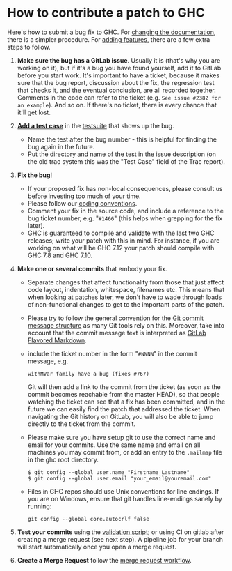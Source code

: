 # How to contribute a patch to GHC


Here's how to submit a bug fix to GHC. For [changing the documentation](working-conventions/documentation-changes), there is a simpler procedure.  For [adding features](working-conventions/adding-features), there are a few extra steps to follow.

1. **Make sure the bug has a GitLab issue**.  Usually it is (that's why you are working on it), but if it's a bug you have found yourself, add it to GitLab before you start work. It's important to have a ticket, because it makes sure that the bug report, discussion about the fix, the regression test that checks it, and the eventual conclusion, are all recorded together.  Comments in the code can refer to the ticket (e.g. `See issue #2382 for an example`). And so on.  If there's no ticket, there is every chance that it'll get lost.

1. **[Add a test case](building/running-tests/adding)** in the [testsuite](building/running-tests) that shows up the bug. 

   - Name the test after the bug number - this is helpful for finding the bug again in the future. 
   - Put the directory and name of the test in the issue description (on the old trac system this was the "Test Case" field of the Trac report).

1. **Fix the bug**! 

   - If your proposed fix has non-local consequences, please consult us before investing too much of your time. 
   - Please follow our [coding conventions](commentary/coding-style). 
   - Comment your fix in the source code, and include a reference to the bug ticket number, e.g. "`#1466`" (this helps when grepping for the fix later). 
   - GHC is guaranteed to compile and validate with the last two GHC releases; write your patch with this in mind. For instance, if you are working on what will be GHC 7.12 your patch should compile with GHC 7.8 and GHC 7.10.

1. **Make one or several commits** that embody your fix. 

   - Separate changes that affect functionality from those that just affect
    code layout, indentation, whitespace, filenames etc.  This means that
    when looking at patches later, we don't have to wade through loads of
    non-functional changes to get to the important parts of the patch. 
   - Please try to follow the general convention for the [Git commit message structure](http://tbaggery.com/2008/04/19/a-note-about-git-commit-messages.html) as many Git tools rely on this. Moreover, take into account that the commit message text is interpreted as [GitLab Flavored Markdown](https://docs.gitlab.com/ee/user/markdown.html). 
   - include the ticket number in the form "`#NNNN`" in the commit message, e.g.

     ```wiki
     withMVar family have a bug (fixes #767)
     ```

     Git will then add a link to the commit from the ticket (as soon as the commit becomes reachable from the master HEAD), so that people watching the ticket can see that a fix has been committed, and in the future we can easily find the patch that addressed the ticket. When navigating the Git history on GitLab, you will also be able to jump directly to the ticket from the commit. 
   - Please make sure you have setup git to use the correct name and email for your commits. Use the same name and email on all machines you may commit from, or add an entry to the `.mailmap` file in the ghc root directory.

     ```wiki
     $ git config --global user.name "Firstname Lastname"
     $ git config --global user.email "your_email@youremail.com"
     ```

   - Files in GHC repos should use Unix conventions for line endings.
     If you are on Windows, ensure that git handles line-endings sanely by running:

     ```wiki
     git config --global core.autocrlf false
     ```

1. **Test your commits** using the [validation script](testing-patches); or using CI on gitlab after creating a merge request (see next step). A pipeline job for your branch will start automatically once you open a merge request.

1. **Create a Merge Request** follow the [merge request workflow](/Contributing-a-Patch#merge-request-workflow).